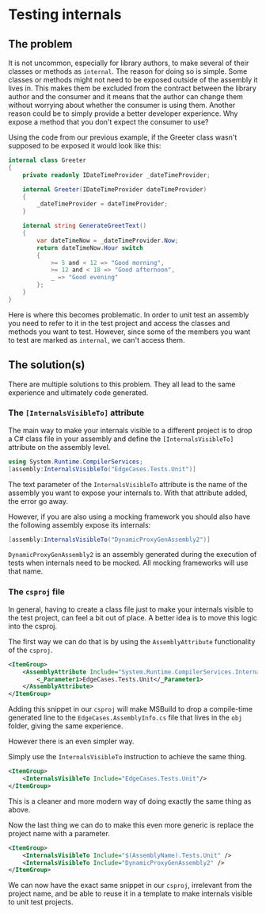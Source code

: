 ﻿---
description: Writing tests for internal items can be challenging
---

# Testing internals

## The problem

It is not uncommon, especially for library authors, to make several of their classes or methods as `internal`.
The reason for doing so is simple. Some classes or methods might not need to be exposed outside of the assembly it lives in.
This makes them be excluded from the contract between the library author and the consumer and it means that the author can change them without worrying about whether the consumer is using them.
Another reason could be to simply provide a better developer experience. Why expose a method that you don't expect the consumer to use?

Using the code from our previous example, if the Greeter class wasn't supposed to be exposed it would look like this:

```csharp
internal class Greeter
{
    private readonly IDateTimeProvider _dateTimeProvider;

    internal Greeter(IDateTimeProvider dateTimeProvider)
    {
        _dateTimeProvider = dateTimeProvider;
    }

    internal string GenerateGreetText()
    {
        var dateTimeNow = _dateTimeProvider.Now;
        return dateTimeNow.Hour switch
        {
            >= 5 and < 12 => "Good morning",
            >= 12 and < 18 => "Good afternoon",
            _ => "Good evening"
        };
    }
}
```

Here is where this becomes problematic. 
In order to unit test an assembly you need to refer to it in the test project and access the classes and methods you want to test.
However, since some of the members you want to test are marked as `internal`, we can't access them.

## The solution(s)

There are multiple solutions to this problem. They all lead to the same experience and ultimately code generated.

### The `[InternalsVisibleTo]` attribute

The main way to make your internals visible to a different project is to drop a C# class file in your assembly and define the `[InternalsVisibleTo]` attribute on the assembly level.

```csharp title="InternalsVisible.cs"
using System.Runtime.CompilerServices;
[assembly:InternalsVisibleTo("EdgeCases.Tests.Unit")]
```

The text parameter of the `InternalsVisibleTo` attribute is the name of the assembly you want to expose your internals to.
With that attribute added, the error go away.

However, if you are also using a mocking framework you should also have the following assembly expose its internals:

```csharp
[assembly:InternalsVisibleTo("DynamicProxyGenAssembly2")]
```

`DynamicProxyGenAssembly2` is an assembly generated during the execution of tests when internals need to be mocked. All mocking frameworks will use that name.

### The `csproj` file

In general, having to create a class file just to make your internals visible to the test project, can feel a bit out of place.
A better idea is to move this logic into the csproj.

The first way we can do that is by using the `AssemblyAttribute` functionality of the `csproj`.

```xml
<ItemGroup>
    <AssemblyAttribute Include="System.Runtime.CompilerServices.InternalsVisibleToAttribute">
        <_Parameter1>EdgeCases.Tests.Unit</_Parameter1>
    </AssemblyAttribute>
</ItemGroup>
```

Adding this snippet in our `csproj` will make MSBuild to drop a compile-time generated line to the `EdgeCases.AssemblyInfo.cs` file that lives in the `obj` folder, giving the same experience.

However there is an even simpler way.

Simply use the `InternalsVisibleTo` instruction to achieve the same thing.

```xml
<ItemGroup>
    <InternalsVisibleTo Include="EdgeCases.Tests.Unit"/>
</ItemGroup>
```

This is a cleaner and more modern way of doing exactly the same thing as above.

Now the last thing we can do to make this even more generic is replace the project name with a parameter.

```xml
<ItemGroup>
    <InternalsVisibleTo Include="$(AssemblyName).Tests.Unit" />
    <InternalsVisibleTo Include="DynamicProxyGenAssembly2" />
</ItemGroup>
```

We can now have the exact same snippet in our `csproj`, irrelevant from the project name, and be able to reuse it in a template to make internals visible to unit test projects.
